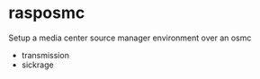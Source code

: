 # rasposmc

Setup a media center source manager environment over an osmc

- transmission
- sickrage
